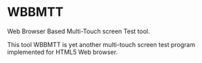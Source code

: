 # WBBMTT
Web Browser Based Multi-Touch screen Test tool.

This tool WBBMTT is yet another multi-touch screen test program implemented for HTML5 Web browser.


